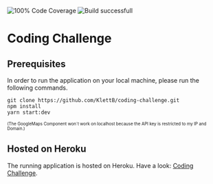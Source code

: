 ![100% Code Coverage](https://shields.io/badge/coverage-100%25-brightgreen) ![Build successfull](https://img.shields.io/badge/build-passing-brightgreen) 

# Coding Challenge

## Prerequisites

In order to run the application on your local machine, please run the following commands.
```
git clone https://github.com/KlettB/coding-challenge.git
npm install
yarn start:dev
```
<sub><sup>(The GoogleMaps Component won´t work on localhost because the API key is restricted to my IP and Domain.)</sup></sub>

## Hosted on Heroku

The running application is hosted on Heroku. Have a look: [Coding Challenge](https://kinexon-drivers.herokuapp.com/).

